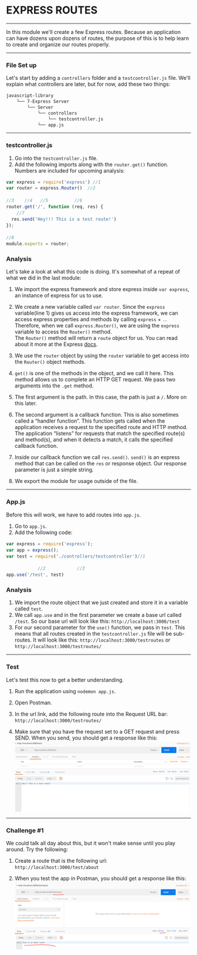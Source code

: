 # EXPRESS ROUTES
---
In this module we'll create a few Express routes. Because an application can have dozens upon dozens of routes, the purpose of this is to help learn to create and organize our routes properly.

<hr>

### File Set up
Let's start by adding a `controllers` folder and a `testcontroller.js` file. We'll explain what controllers are later, but for now, add these two things:

```
javascript-library
    └── 7-Express Server
        └── Server
            └── controllers
                └── testcontroller.js
            └── app.js
```
<hr>
                
### testcontroller.js

1. Go into the `testcontroller.js` file.
2. Add the following imports along with the `router.get()` function. Numbers are included for upcoming analysis:

```js
var express = require('express') //1
var router = express.Router()  //2

//3    //4   //5          //6
router.get('/', function (req, res) {
    //7
  res.send('Hey!!! This is a test route!')
});

//8
module.exports = router;
```

### Analysis
Let's take a look at what this code is doing. It's somewhat of a repeat of what we did in the last module:
1. We import the express framework and store express inside `var express`, an instance of express for us to use.
2. We create a new variable called `var router`. Since the `express` variable(line 1) gives us access into the express framework, we can access express properties and methods by calling `express` + `.`. Therefore, when we call `express.Router()`, we are using the `express` variable to access the `Router()` method. <br>
The `Router()` method will return a `route` object for us. You can read about it more at the Express [docs](https://expressjs.com/en/4x/api.html#router). 

3. We use the `router` object by using the `router` variable to get access into the `Router()` object methods. 
4. `get()` is one of the methods in the object, and we call it here. This method allows us to complete an HTTP GET request. We pass two arguments into the `.get` method.
5. The first argument is the path. In this case, the path is just a `/`. More on this later.
6. The second argument is a callback function. This is also sometimes called a “handler function”. This function gets called when the application receives a request to the specified route and HTTP method. The application “listens” for requests that match the specified route(s) and method(s), and when it detects a match, it calls the specified callback function.
7. Inside our callback function we call `res.send()`. `send()` is an express method that can be called on the `res` or response object. Our response parameter is just a simple string. 
8. We export the module for usage outside of the file.

<hr >

### App.js
Before this will work, we have to add routes into `app.js`. 

1. Go to `app.js`.
2. Add the following code:

```js
var express = require('express');
var app = express();
var test = require('./controllers/testcontroller')//1

            //2            //3
app.use('/test', test) 

```

### Analysis
1. We import the route object that we just created and store it in a variable called `test`.
2. We call `app.use` and in the first parameter we create a base url called `/test`. So our base url will look like this:
`http://localhost:3000/test`
3. For our second parameter for the `use()` function, we pass in `test`. This means that all routes created in the `testcontroller.js` file will be sub-routes. It will look like this:
`http://localhost:3000/testroutes` or `http://localhost:3000/testroutes/`

<hr>

### Test
Let's test this now to get a better understanding.
1. Run the application using `nodemon app.js`.
2. Open Postman.
3. In the url link, add the following route into the Request URL bar:
`http://localhost:3000/testroutes/`

4. Make sure that you have the request set to a GET request and press SEND. When you send, you should get a response like this:
![screenshot](assets/01-testroute.PNG)

<hr />

### Challenge #1
We could talk all day about this, but it won't make sense until you play around. Try the following:
1. Create a route that is the following url:
`http://localhost:3000/test/about`

2. When you test the app in Postman, you should get a response like this:
![screenshot](assets/02-testroute-about.PNG)

